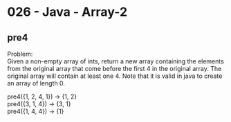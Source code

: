 026 - Java - Array-2
=====================

pre4
--------

Problem:  
Given a non-empty array of ints, return a new array containing the elements from the original array that come before the first 4 in the original array. The original array will contain at least one 4. Note that it is valid in java to create an array of length 0. 
>
pre4({1, 2, 4, 1}) → {1, 2}  
pre4({3, 1, 4}) → {3, 1}  
pre4({1, 4, 4}) → {1}  